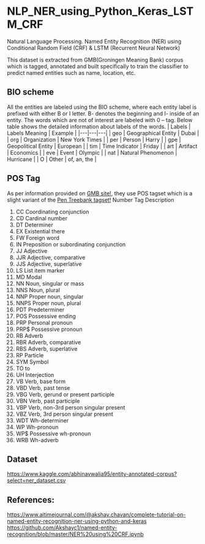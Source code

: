 # NLP_NER_using_Python_Keras_LSTM_CRF
Natural Language Processing.
Named Entity Recognition (NER) using Conditional Random Field (CRF) & LSTM (Recurrent Neural Network)

This dataset is extracted from GMB(Groningen Meaning Bank) corpus which is tagged, annotated and built specifically to train the classifier to predict named entities such as name, location, etc.

## BIO scheme
All the entities are labeled using the BIO scheme, where each entity label is prefixed with either B or I letter. B- denotes the beginning and I- inside of an entity. The words which are not of interest are labeled with 0 – tag.
Below table shows the detailed information about labels of the words.
| Labels  |  Labels Meaning | Example  |
|---|---|---|
| geo | Geographical Entity | Dubai |
| org | Organization | New York Times |
| per | Person | Harry |
| gpe | Geopolitical Entity | European |
| tim | Time Indicator | Friday |
| art | Artifact | Economics |
| eve | Event | Olympic  |
| nat  | Natural Phenomenon  | Hurricane  |
| O | Other  | of, an, the  |

## POS Tag
As per information provided on [GMB site!](http://www.let.rug.nl/bjerva/gmb/manual.php), they use POS tagset which is a slight variant of the [Pen Treebank tagset!](https://www.ling.upenn.edu/courses/Fall_2003/ling001/penn_treebank_pos.html!)
Number
Tag
Description
1.	CC	Coordinating conjunction
2.	CD	Cardinal number
3.	DT	Determiner
4.	EX	Existential there
5.	FW	Foreign word
6.	IN	Preposition or subordinating conjunction
7.	JJ	Adjective
8.	JJR	Adjective, comparative
9.	JJS	Adjective, superlative
10.	LS	List item marker
11.	MD	Modal
12.	NN	Noun, singular or mass
13.	NNS	Noun, plural
14.	NNP	Proper noun, singular
15.	NNPS	Proper noun, plural
16.	PDT	Predeterminer
17.	POS	Possessive ending
18.	PRP	Personal pronoun
19.	PRP$	Possessive pronoun
20.	RB	Adverb
21.	RBR	Adverb, comparative
22.	RBS	Adverb, superlative
23.	RP	Particle
24.	SYM	Symbol
25.	TO	to
26.	UH	Interjection
27.	VB	Verb, base form
28.	VBD	Verb, past tense
29.	VBG	Verb, gerund or present participle
30.	VBN	Verb, past participle
31.	VBP	Verb, non-3rd person singular present
32.	VBZ	Verb, 3rd person singular present
33.	WDT	Wh-determiner
34.	WP	Wh-pronoun
35.	WP$	Possessive wh-pronoun
36.	WRB	Wh-adverb


## Dataset
https://www.kaggle.com/abhinavwalia95/entity-annotated-corpus?select=ner_dataset.csv

## References:
https://www.aitimejournal.com/@akshay.chavan/complete-tutorial-on-named-entity-recognition-ner-using-python-and-keras
https://github.com/Akshayc1/named-entity-recognition/blob/master/NER%20using%20CRF.ipynb
